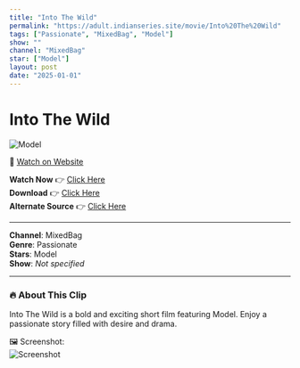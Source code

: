 ```yaml
---
title: "Into The Wild"
permalink: "https://adult.indianseries.site/movie/Into%20The%20Wild"
tags: ["Passionate", "MixedBag", "Model"]
show: ""
channel: "MixedBag"
star: ["Model"]
layout: post
date: "2025-01-01"
---
```


# Into The Wild

![Model](https://shorts.desisins.com/wp-content/uploads/2024/01/Into-The-Wild-Yessma-DesiSins.com_.jpg)

🔗 [Watch on Website](https://adult.indianseries.site/movie/Into%20The%20Wild)

**Watch Now** 👉 [Click Here](https://adult.indianseries.site/movie/Into%20The%20Wild)  
**Download** 👉 [Click Here](https://adult.indianseries.site/movie/Into%20The%20Wild)  
**Alternate Source** 👉 [Click Here](https://adult.indianseries.site/movie/Into%20The%20Wild)

---

**Channel**: MixedBag  
**Genre**: Passionate  
**Stars**: Model  
**Show**: *Not specified*

---

### 🔥 About This Clip

Into The Wild is a bold and exciting short film featuring Model. Enjoy a passionate story filled with desire and drama.
 
🖼️ Screenshot:  
![Screenshot](https://shorts.desisins.com/wp-content/uploads/2024/01/Into-The-Wild-Yessma-DesiSins.com_.jpg)
